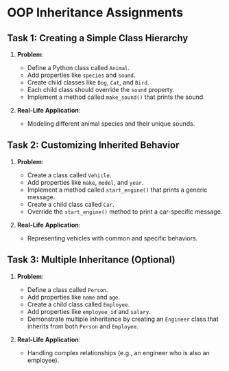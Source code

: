 # OOP Inheritance Assignments

## Task 1: Creating a Simple Class Hierarchy

1. **Problem**:
   - Define a Python class called `Animal`.
   - Add properties like `species` and `sound`.
   - Create child classes like `Dog`, `Cat`, and `Bird`.
   - Each child class should override the `sound` property.
   - Implement a method called `make_sound()` that prints the sound.

2. **Real-Life Application**:
   - Modeling different animal species and their unique sounds.

## Task 2: Customizing Inherited Behavior

1. **Problem**:
   - Create a class called `Vehicle`.
   - Add properties like `make`, `model`, and `year`.
   - Implement a method called `start_engine()` that prints a generic message.
   - Create a child class called `Car`.
   - Override the `start_engine()` method to print a car-specific message.

2. **Real-Life Application**:
   - Representing vehicles with common and specific behaviors.

## Task 3: Multiple Inheritance (Optional)

1. **Problem**:
   - Define a class called `Person`.
   - Add properties like `name` and `age`.
   - Create a child class called `Employee`.
   - Add properties like `employee_id` and `salary`.
   - Demonstrate multiple inheritance by creating an `Engineer` class that inherits from both `Person` and `Employee`.

2. **Real-Life Application**:
   - Handling complex relationships (e.g., an engineer who is also an employee).